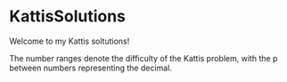 # KattisSolutions

Welcome to my Kattis soltutions!

The number ranges denote the difficulty of the Kattis problem, with the p between numbers representing the decimal.
